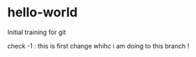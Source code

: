 # hello-world
Initial training for git


check -1 : this is first change whihc i am doing to this branch !
